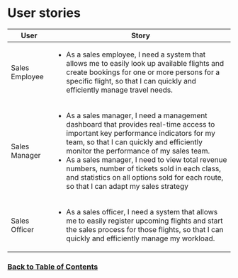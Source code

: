 # User stories

| User           | Story                                                                                                                                                                                                                                                                                                                                                                                                                               |
|----------------|-------------------------------------------------------------------------------------------------------------------------------------------------------------------------------------------------------------------------------------------------------------------------------------------------------------------------------------------------------------------------------------------------------------------------------------|
| Sales Employee | <ul><li>As a sales employee, I need a system that allows me to easily look up available flights and create bookings for one or more persons for a specific flight, so that I can quickly and efficiently manage travel needs.</li></ul>                                                                                                                                                                                             |
| Sales Manager  | <ul><li>As a sales manager, I need a management dashboard that provides real-time access to important key performance indicators for my team, so that I can quickly and efficiently monitor the performance of my sales team.</li><li>As a sales manager, I need to view total revenue numbers, number of tickets sold in each class, and statistics on all options sold for each route, so that I can adapt my sales strategy</ul> | 
| Sales Officer  | <ul><li>As a sales officer, I need a system that allows me to easily register upcoming flights and start the sales process for those flights, so that I can quickly and efficiently manage my workload.</li></ul>                                                                                                                                                                                                                   |

### [Back to Table of Contents](../TableOfContents.md)